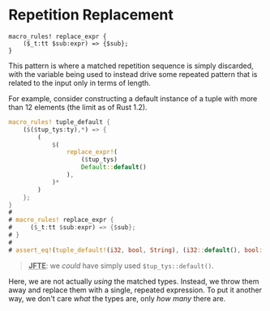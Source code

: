 # Repetition Replacement

```rust,ignore
macro_rules! replace_expr {
    ($_t:tt $sub:expr) => {$sub};
}
```

This pattern is where a matched repetition sequence is simply discarded, with the variable being used to instead drive some repeated pattern that is related to the input only in terms of length.

For example, consider constructing a default instance of a tuple with more than 12 elements (the limit as of Rust 1.2).

```rust
macro_rules! tuple_default {
    ($($tup_tys:ty),*) => {
        (
            $(
                replace_expr!(
                    ($tup_tys)
                    Default::default()
                ),
            )*
        )
    };
}
#
# macro_rules! replace_expr {
#     ($_t:tt $sub:expr) => {$sub};
# }
#
# assert_eq!(tuple_default!(i32, bool, String), (i32::default(), bool::default(), String::default()));
```

> **<abbr title="Just for this example">JFTE</abbr>**: we *could* have simply used `$tup_tys::default()`.

Here, we are not actually *using* the matched types.
Instead, we throw them away and replace them with a single, repeated expression.
To put it another way, we don't care *what* the types are, only *how many* there are.
